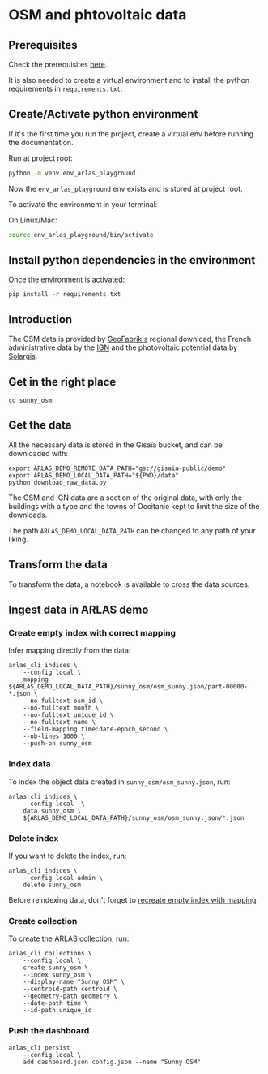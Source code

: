 # OSM and phtovoltaic data

## Prerequisites

Check the prerequisites [here](../README.md).

It is also needed to create a virtual environment and to install the python requirements in `requirements.txt`.

## Create/Activate python environment

If it's the first time you run the project, create a virtual env before running the documentation.

Run at project root:

``` bash
python -m venv env_arlas_playground
```

Now the `env_arlas_playground` env exists and is stored at project root.

To activate the environment in your terminal:

On Linux/Mac:
``` bash
source env_arlas_playground/bin/activate
```

## Install python dependencies in the environment

Once the environment is activated:

```
pip install -r requirements.txt
```

## Introduction

The OSM data is provided by [GeoFabrik's](https://download.geofabrik.de/europe/france/languedoc-roussillon.html) regional download, the French administrative data by the [IGN](https://geoservices.ign.fr/adminexpress) and the photovoltaic potential data by [Solargis](https://solargis.com/resources/free-maps-and-gis-data?locality=france).

## Get in the right place

```shell
cd sunny_osm
```

## Get the data

All the necessary data is stored in the Gisaïa bucket, and can be downloaded with:
```shell
export ARLAS_DEMO_REMOTE_DATA_PATH="gs://gisaia-public/demo"
export ARLAS_DEMO_LOCAL_DATA_PATH="${PWD}/data"
python download_raw_data.py
```

The OSM and IGN data are a section of the original data, with only the buildings with a type and the towns of Occitanie kept to limit the size of the downloads.

The path `ARLAS_DEMO_LOCAL_DATA_PATH` can be changed to any path of your liking.

## Transform the data

To transform the data, a notebook is available to cross the data sources.

## Ingest data in ARLAS demo

### Create empty index with correct mapping

Infer mapping directly from the data:

```
arlas_cli indices \
    --config local \
    mapping ${ARLAS_DEMO_LOCAL_DATA_PATH}/sunny_osm/osm_sunny.json/part-00000-*.json \
    --no-fulltext osm_id \
    --no-fulltext month \
    --no-fulltext unique_id \
    --no-fulltext name \
    --field-mapping time:date-epoch_second \
    --nb-lines 1000 \
    --push-on sunny_osm

```
### Index data

To index the object data created in `sunny_osm/osm_sunny.json`, run:
```
arlas_cli indices \
    --config local  \
    data sunny_osm \
    ${ARLAS_DEMO_LOCAL_DATA_PATH}/sunny_osm/osm_sunny.json/*.json
```

### Delete index

If you want to delete the index, run:
```
arlas_cli indices \
    --config local-admin \
    delete sunny_osm
```
Before reindexing data, don't forget to [recreate empty index with mapping](#create-empty-index-with-correct-mapping).

### Create collection

To create the ARLAS collection, run:
```
arlas_cli collections \
    --config local \
    create sunny_osm \
    --index sunny_osm \
    --display-name "Sunny OSM" \
    --centroid-path centroid \
    --geometry-path geometry \
    --date-path time \
    --id-path unique_id
```

### Push the dashboard

```
arlas_cli persist
    --config local \
    add dashboard.json config.json --name "Sunny OSM"
```

